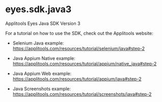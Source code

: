 # eyes.sdk.java3
Applitools Eyes Java SDK Version 3

For a tutorial on how to use the SDK, check out the Applitools website:

- Selenium Java example: https://applitools.com/resources/tutorial/selenium/java#step-2

- Java Appium Native example: https://applitools.com/resources/tutorial/appium/native_java#step-2

- Java Appium Web example: https://applitools.com/resources/tutorial/appium/java#step-2

- Java Screenshots example: https://applitools.com/resources/tutorial/screenshots/java#step-2
